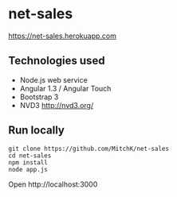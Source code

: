 # net-sales
https://net-sales.herokuapp.com

## Technologies used

 * Node.js web service
 * Angular 1.3 / Angular Touch
 * Bootstrap 3
 * NVD3 http://nvd3.org/

## Run locally

```
git clone https://github.com/MitchK/net-sales
cd net-sales
npm install 
node app.js
```
Open http://localhost:3000 

